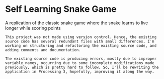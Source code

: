 # Self Learning Snake Game

A replication of the classic snake game where the snake learns to live longer while scoring points

```This project was not made using version control. Hence, the existing source code has several redundant files with small differences. I'm working on structuring and refactoring the existing source code, and adding comments and documentation.```

```The existing source code is producing errors, mostly due to improper variable names, occurring due to some incomplete modifications made previously, which is pretty hard to follow. So, I'll be rewriting the application in Processing 3, hopefully, improving it along the way.```

